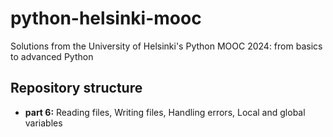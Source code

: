 # python-helsinki-mooc
Solutions from the University of Helsinki's Python MOOC 2024: from basics to advanced Python

## Repository structure 
- **part 6:** Reading files, Writing files, Handling errors, Local and global variables

